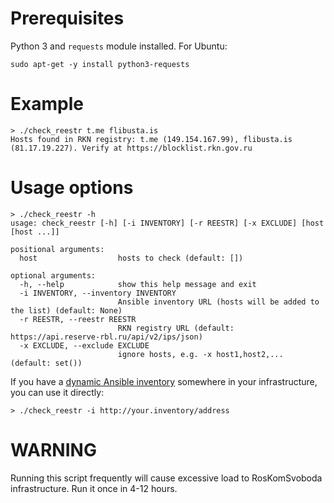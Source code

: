 # Prerequisites

Python 3 and `requests` module installed. For Ubuntu:

    sudo apt-get -y install python3-requests

# Example

    > ./check_reestr t.me flibusta.is
    Hosts found in RKN registry: t.me (149.154.167.99), flibusta.is (81.17.19.227). Verify at https://blocklist.rkn.gov.ru

# Usage options

    > ./check_reestr -h
    usage: check_reestr [-h] [-i INVENTORY] [-r REESTR] [-x EXCLUDE] [host [host ...]]

    positional arguments:
      host                  hosts to check (default: [])

    optional arguments:
      -h, --help            show this help message and exit
      -i INVENTORY, --inventory INVENTORY
                            Ansible inventory URL (hosts will be added to the list) (default: None)
      -r REESTR, --reestr REESTR
                            RKN registry URL (default: https://api.reserve-rbl.ru/api/v2/ips/json)
      -x EXCLUDE, --exclude EXCLUDE
                            ignore hosts, e.g. -x host1,host2,... (default: set())

If you have a [dynamic Ansible inventory](https://docs.ansible.com/ansible/latest/user_guide/intro_dynamic_inventory.html) somewhere in your infrastructure, you can use it directly:

    > ./check_reestr -i http://your.inventory/address

# WARNING

Running this script frequently will cause excessive load to RosKomSvoboda infrastructure. Run it once in 4-12 hours.
